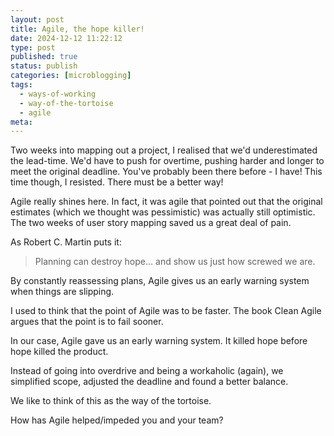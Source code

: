 ```yaml
---
layout: post
title: Agile, the hope killer!
date: 2024-12-12 11:22:12
type: post
published: true
status: publish
categories: [microblogging]
tags:
  - ways-of-working
  - way-of-the-tortoise
  - agile
meta:
---
```


Two weeks into mapping out a project, I realised that we'd underestimated the
lead-time. We'd have to push for overtime, pushing harder and longer to meet the
original deadline. You've probably been there before - I have! This time though,
I resisted. There must be a better way!

Agile really shines here. In fact, it was agile that pointed out that the
original estimates (which we thought was pessimistic) was actually still
optimistic. The two weeks of user story mapping saved us a great deal of pain.

As Robert C. Martin puts it:

> Planning can destroy hope… and show us just how screwed we are.

By constantly reassessing plans, Agile gives us an early warning system when
things are slipping.

I used to think that the point of Agile was to be faster. The book Clean Agile
argues that the point is to fail sooner.

In our case, Agile gave us an early warning system. It killed hope before hope
killed the product.

Instead of going into overdrive and being a workaholic (again), we simplified
scope, adjusted the deadline and found a better balance.

We like to think of this as the way of the tortoise.

How has Agile helped/impeded you and your team?
